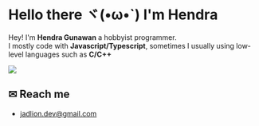 # Hello there ヾ(•ω•`) I'm Hendra

Hey! I'm **Hendra Gunawan** a hobbyist programmer.<br>I mostly code with **Javascript/Typescript**, sometimes I usually using low-level languages such as **C/C++**

![](https://github-readme-stats.vercel.app/api/top-langs/?username=jadlionhd&layout=donut&theme=holi)

## ✉ Reach me
- [jadlion.dev@gmail.com](mailto:jadlion.dev@gmail.com)
